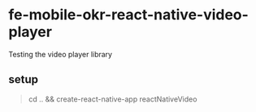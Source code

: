 # fe-mobile-okr-react-native-video-player
Testing the video player library

## setup
> cd .. && create-react-native-app reactNativeVideo
